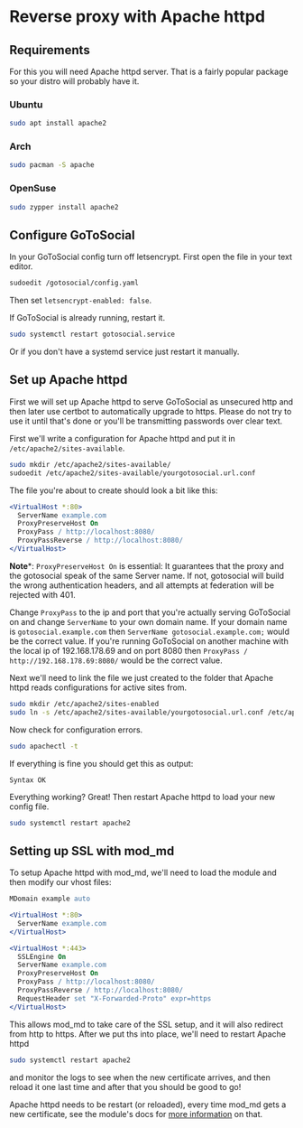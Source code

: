 # Reverse proxy with Apache httpd

## Requirements

For this you will need Apache httpd server.
That is a fairly popular package so your distro will probably have it.

### Ubuntu

```bash
sudo apt install apache2
```

### Arch

```bash
sudo pacman -S apache
```

### OpenSuse

```bash
sudo zypper install apache2
```

## Configure GoToSocial

In your GoToSocial config turn off letsencrypt.
First open the file in your text editor.

```bash
sudoedit /gotosocial/config.yaml
```

Then set `letsencrypt-enabled: false`.

If GoToSocial is already running, restart it.

```bash
sudo systemctl restart gotosocial.service
```

Or if you don't have a systemd service just restart it manually.

## Set up Apache httpd

First we will set up Apache httpd to serve GoToSocial as unsecured http and then later use certbot to automatically upgrade to https.
Please do not try to use it until that's done or you'll be transmitting passwords over clear text.

First we'll write a configuration for Apache httpd and put it in `/etc/apache2/sites-available`.

```bash
sudo mkdir /etc/apache2/sites-available/
sudoedit /etc/apache2/sites-available/yourgotosocial.url.conf
```

The file you're about to create should look a bit like this:

```apache
<VirtualHost *:80>
  ServerName example.com
  ProxyPreserveHost On
  ProxyPass / http://localhost:8080/
  ProxyPassReverse / http://localhost:8080/
</VirtualHost>
```

**Note***: `ProxyPreserveHost On` is essential: It guarantees that the proxy and the gotosocial speak of the same Server name. If not, gotosocial will build the wrong authentication headers, and all attempts at federation will be rejected with 401.

Change `ProxyPass` to the ip and port that you're actually serving GoToSocial on and change `ServerName` to your own domain name.
If your domain name is `gotosocial.example.com` then `ServerName gotosocial.example.com;` would be the correct value.
If you're running GoToSocial on another machine with the local ip of 192.168.178.69 and on port 8080 then `ProxyPass / http://192.168.178.69:8080/` would be the correct value.

Next we'll need to link the file we just created to the folder that Apache httpd reads configurations for active sites from.

```bash
sudo mkdir /etc/apache2/sites-enabled
sudo ln -s /etc/apache2/sites-available/yourgotosocial.url.conf /etc/apache2/sites-enabled/
```

Now check for configuration errors.

```bash
sudo apachectl -t
```

If everything is fine you should get this as output:

```text
Syntax OK
```

Everything working? Great! Then restart Apache httpd to load your new config file.

```bash
sudo systemctl restart apache2
```

## Setting up SSL with mod_md

To setup Apache httpd with mod_md, we'll need to load the module and then modify our vhost files:

```apache
MDomain example auto

<VirtualHost *:80>
  ServerName example.com
</VirtualHost>

<VirtualHost *:443>
  SSLEngine On
  ServerName example.com
  ProxyPreserveHost On
  ProxyPass / http://localhost:8080/
  ProxyPassReverse / http://localhost:8080/
  RequestHeader set "X-Forwarded-Proto" expr=https
</VirtualHost>
```

This allows mod_md to take care of the SSL setup, and it will also redirect from http to https.
After we put ths into place, we'll need  to restart Apache httpd

```bash
sudo systemctl restart apache2
```

and monitor the logs to see when the new certificate arrives, and then reload it one last time and after that you should be good to go!

Apache httpd needs to be restart (or reloaded), every time mod_md gets a new certificate, see the module's docs for [more information](https://github.com/icing/mod_md#how-to-manage-server-reloads) on that.
